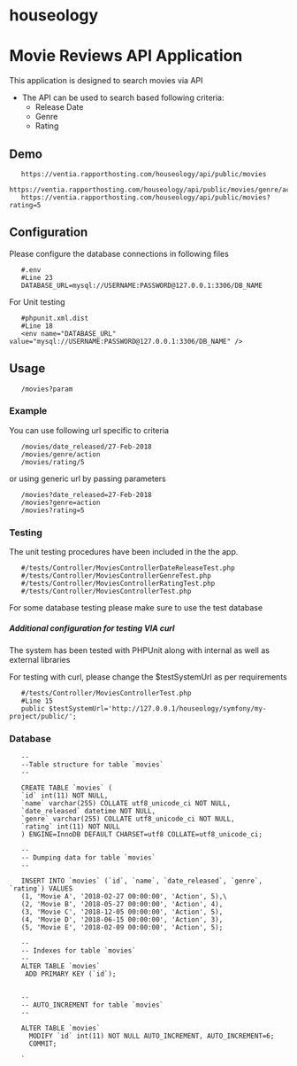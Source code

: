 # houseology
# Movie Reviews API Application

This application is designed to search movies via API

* The API can be used to search based following criteria:
    * Release Date
    * Genre
    * Rating

## Demo
       https://ventia.rapporthosting.com/houseology/api/public/movies
       https://ventia.rapporthosting.com/houseology/api/public/movies/genre/action
       https://ventia.rapporthosting.com/houseology/api/public/movies?rating=5


## Configuration
Please configure the database connections in following files

       #.env
       #Line 23
       DATABASE_URL=mysql://USERNAME:PASSWORD@127.0.0.1:3306/DB_NAME

For Unit testing

       #phpunit.xml.dist
       #Line 18
       <env name="DATABASE_URL" value="mysql://USERNAME:PASSWORD@127.0.0.1:3306/DB_NAME" />



## Usage

       /movies?param


### Example


You can use following url specific to criteria

       /movies/date_released/27-Feb-2018
       /movies/genre/action
       /movies/rating/5


or using generic url by passing parameters

       /movies?date_released=27-Feb-2018
       /movies?genre=action
       /movies?rating=5


### Testing
The unit testing procedures have been included in the the app.

       #/tests/Controller/MoviesControllerDateReleaseTest.php
       #/tests/Controller/MoviesControllerGenreTest.php
       #/tests/Controller/MoviesControllerRatingTest.php        
       #/tests/Controller/MoviesControllerTest.php



For some database testing please make sure to use the test database

##### Additional configuration for testing VIA curl
The system has been tested with PHPUnit along with internal as well as external libraries

For testing with curl, please change the $testSystemUrl as per requirements

       #/tests/Controller/MoviesControllerTest.php
       #Line 15
       public $testSystemUrl='http://127.0.0.1/houseology/symfony/my-project/public/';






### Database


       --
       --Table structure for table `movies`
       --

       CREATE TABLE `movies` (
       `id` int(11) NOT NULL,
       `name` varchar(255) COLLATE utf8_unicode_ci NOT NULL,
       `date_released` datetime NOT NULL,
       `genre` varchar(255) COLLATE utf8_unicode_ci NOT NULL,
       `rating` int(11) NOT NULL
       ) ENGINE=InnoDB DEFAULT CHARSET=utf8 COLLATE=utf8_unicode_ci;

       --
       -- Dumping data for table `movies`
       --

       INSERT INTO `movies` (`id`, `name`, `date_released`, `genre`, `rating`) VALUES
       (1, 'Movie A', '2018-02-27 00:00:00', 'Action', 5),\
       (2, 'Movie B', '2018-05-27 00:00:00', 'Action', 4),
       (3, 'Movie C', '2018-12-05 00:00:00', 'Action', 5),
       (4, 'Movie D', '2018-06-15 00:00:00', 'Action', 3),
       (5, 'Movie E', '2018-02-09 00:00:00', 'Action', 5);

       --
       -- Indexes for table `movies`
       --
       ALTER TABLE `movies`
        ADD PRIMARY KEY (`id`);


       --
       -- AUTO_INCREMENT for table `movies`
       --

       ALTER TABLE `movies`
         MODIFY `id` int(11) NOT NULL AUTO_INCREMENT, AUTO_INCREMENT=6;
         COMMIT;

       `
